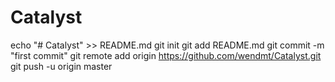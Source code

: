 # Catalyst
echo "# Catalyst" >> README.md
git init
git add README.md
git commit -m "first commit"
git remote add origin https://github.com/wendmt/Catalyst.git
git push -u origin master
